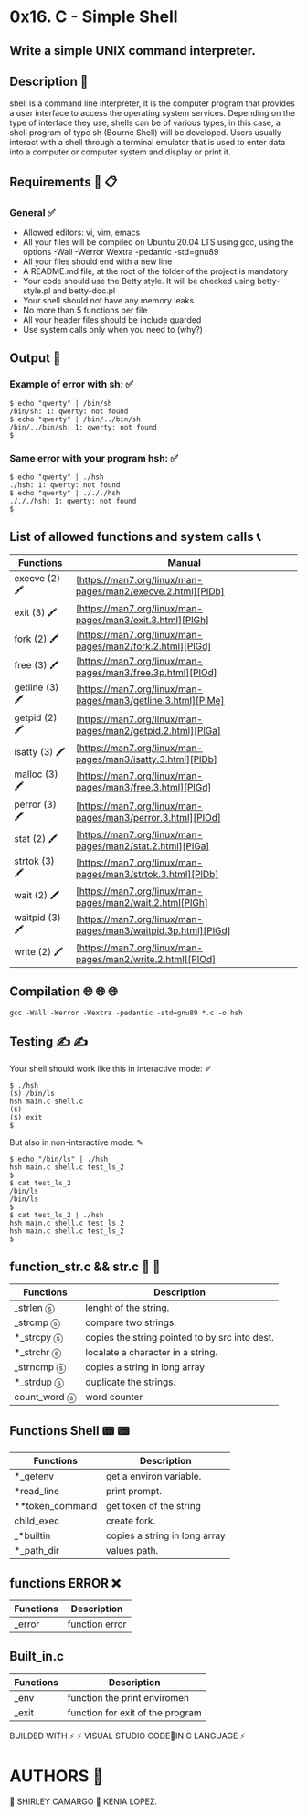 # 0x16. C - Simple Shell
## Write a simple UNIX command interpreter.

## Description  📑

shell is a command line interpreter, it is the computer program that provides a user interface to access the operating system services. Depending on the type of interface they use, shells can be of various types, in this case, a shell program of type sh (Bourne Shell) will be developed. Users usually interact with a shell through a terminal emulator that is used to enter data into a computer or computer system and display or print it.

## Requirements  📢  📋 

### General ✅
- Allowed editors: vi, vim, emacs
- All your files will be compiled on Ubuntu 20.04 LTS using gcc, using the options -Wall -Werror
  Wextra -pedantic -std=gnu89
 - All your files should end with a new line
- A README.md file, at the root of the folder of the project is mandatory
- Your code should use the Betty style. It will be checked using betty-style.pl and betty-doc.pl
- Your shell should not have any memory leaks
- No more than 5 functions per file
- All your header files should be include guarded
- Use system calls only when you need to (why?)

 ## Output  📮 
 
 ### Example of error with sh: ✅
 ```
$ echo "qwerty" | /bin/sh
/bin/sh: 1: qwerty: not found
$ echo "qwerty" | /bin/../bin/sh
/bin/../bin/sh: 1: qwerty: not found
$
```
### Same error with your program hsh: ✅
```
$ echo "qwerty" | ./hsh
./hsh: 1: qwerty: not found
$ echo "qwerty" | ./././hsh
./././hsh: 1: qwerty: not found
$
```
## List of allowed functions and system calls  📞 
| Functions | Manual |
| ------ | ------ |
| execve (2)  🖍 | [https://man7.org/linux/man-pages/man2/execve.2.html][PlDb] |
| exit (3)  🖍 | [https://man7.org/linux/man-pages/man3/exit.3.html][PlGh] |
| fork (2)  🖍 | [https://man7.org/linux/man-pages/man2/fork.2.html][PlGd] |
| free (3)  🖍 | [https://man7.org/linux/man-pages/man3/free.3p.html][PlOd] |
| getline (3)  🖍 | [https://man7.org/linux/man-pages/man3/getline.3.html][PlMe] |
| getpid (2)  🖍 | [https://man7.org/linux/man-pages/man2/getpid.2.html][PlGa] |
| isatty (3)  🖍 | [https://man7.org/linux/man-pages/man3/isatty.3.html][PlDb] |
| malloc (3)  🖍 | [https://man7.org/linux/man-pages/man3/free.3.html][PlGd] |
| perror (3)  🖍 | [https://man7.org/linux/man-pages/man3/perror.3.html][PlOd] |
| stat (2)  🖍 | [https://man7.org/linux/man-pages/man2/stat.2.html][PlGa] |
| strtok (3)  🖍 | [https://man7.org/linux/man-pages/man3/strtok.3.html][PlDb] |
| wait (2)  🖍 | [https://man7.org/linux/man-pages/man2/wait.2.html[PlGh] |
| waitpid (3)  🖍 | [https://man7.org/linux/man-pages/man3/waitpid.3p.html][PlGd] |
| write (2)  🖍 | [https://man7.org/linux/man-pages/man2/write.2.html][PlOd] |

## Compilation  🌐  🌐  🌐 
```
gcc -Wall -Werror -Wextra -pedantic -std=gnu89 *.c -o hsh
```


## Testing ✍  ✍ 
Your shell should work like this in interactive mode: ✐ 
```
$ ./hsh
($) /bin/ls
hsh main.c shell.c
($)
($) exit
$
```
But also in non-interactive mode: ✎   
```
$ echo "/bin/ls" | ./hsh
hsh main.c shell.c test_ls_2
$
$ cat test_ls_2
/bin/ls
/bin/ls
$
$ cat test_ls_2 | ./hsh
hsh main.c shell.c test_ls_2
hsh main.c shell.c test_ls_2
$
```

## function_str.c && str.c   🔴  🔴 

| Functions | Description |
| ------ | ------ |
| _strlen ⓢ | lenght of the string. |
| _strcmp ⓢ | compare two strings. |
| *_strcpy ⓢ | copies the string pointed to by src into dest. |
| *_strchr ⓢ  | localate a character in a string. |
| _strncmp ⓢ | copies a string in long array |
| *_strdup ⓢ | duplicate the strings. |
| count_word ⓢ | word counter |

## Functions Shell   📟  📟 
 Functions | Description |
| ------ | ------ |
| *_getenv | get a environ variable. |
| *read_line | print prompt. |
| **token_command | get token of the string |
| child_exec | create fork. |
| _*builtin | copies a string in long array |
|  *_path_dir | values path. |

## functions ERROR ❌ 
 Functions | Description |
| ------ | ------ |
| _error | function error |

## Built_in.c 
 Functions | Description |
| ------ | ------ |
| _env  | function the print enviromen |
| _exit | function for exit of the program |


BUILDED WITH ⚡ ⚡ 
VISUAL STUDIO CODE🔵IN C LANGUAGE ⚡

# AUTHORS   🙇     

 🙇   SHIRLEY CAMARGO 
  🙇   KENIA LOPEZ.
